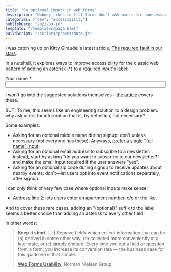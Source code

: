 ```yaml
---
title: "On optional inputs in web forms"
description: "Nobody likes to fill forms—don't ask users for unnecessary information."
categories: ["dev", "accessibility"]
publishDate: "2022-09-16"
template: "/templates/page.html"
buildScript: "/scripts/processNote.js"
---
```


I was catching up on Kitty Giraudel's latest article, [The required fault in our stars](https://kittygiraudel.com/2022/08/05/the-required-fault-in-our-stars/).

In a nutshell, it explores ways to improve accessibility for the classic web pattern of adding an asterisk (\*) to a required input's label:

<div style="display:flex;flex-direction:column;">
<label for="example-input">Your name *</label>
<input id="example-input" type="text" required>
</div>

I won't go into the suggested solutions themselves—[the article](https://kittygiraudel.com/2022/08/05/the-required-fault-in-our-stars/) covers these.

BUT! To me, this seems like an engineering solution to a design problem: why ask users for information that is, by definition, not necessary?

Some examples:

- Asking for an optional middle name during signup: don't unless necessary (not everyone has these). Anyways, [prefer a single "full name" input](https://www.w3.org/International/questions/qa-personal-names).
- Asking for an optional email address to subscribe to a newsletter: instead, start by asking "do you want to subscribe to our newsletter?" and make the email input required if the user answers "yes".
- Asking for an optional zip code during signup to receive updates about nearby events: don't—let users opt into event notifications separately, after signup.

I can only think of very few case where optional inputs make sense:

- Address line 2: lets users enter an apartment number, c/o or the like.

And to cover these rare cases, adding an "(optional)" suffix to the label seems a better choice than adding an asterisk to every other field.

In other words:

> **Keep it short.** [...] Remove fields which collect information that can be (a) derived in some other way, (b) collected more conveniently at a later date, or (c) simply omitted. Every time you cut a field or question from a form, you increase its conversion rate — the business case for this guideline is that simple.
>
> [Web Forms Usability](https://www.nngroup.com/articles/web-form-design/), Norman Nielsen Group
